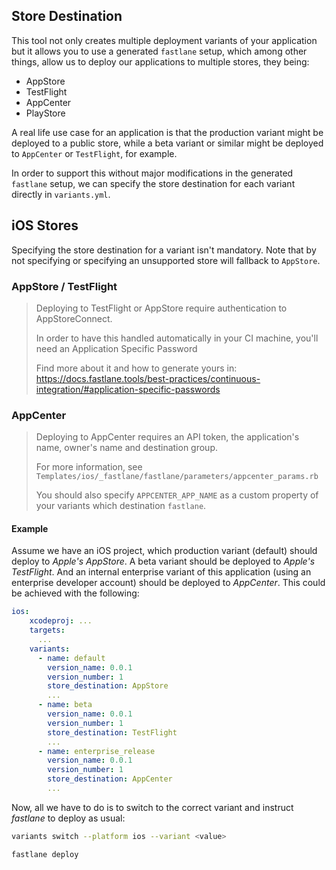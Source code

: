 
## Store Destination

This tool not only creates multiple deployment variants of your application but it allows you to use a generated `fastlane` setup, which among other things, allow us to deploy our applications to multiple stores, they being:

- AppStore
- TestFlight
- AppCenter
- PlayStore

A real life use case for an application is that the production variant might be deployed to a public store, while a beta variant or similar might be deployed to `AppCenter` or `TestFlight`, for example.

In order to support this without major modifications in the generated `fastlane` setup, we can specify the store destination for each variant directly in `variants.yml`.

## iOS Stores

Specifying the store destination for a variant isn't mandatory.
Note that by not specifying or specifying an unsupported store will fallback to `AppStore`.

### AppStore / TestFlight

>
> 
> Deploying to TestFlight or AppStore require
> authentication to AppStoreConnect.
>
> In order to have this handled automatically in
> your CI machine, you'll need an Application Specific Password
> 
> Find more about it and how to generate yours in:
> https://docs.fastlane.tools/best-practices/continuous-integration/#application-specific-passwords
>
>

### AppCenter

>
> 
> Deploying to AppCenter requires an API token,
> the application's name, owner's name and destination group.
>
> For more information, see
> `Templates/ios/_fastlane/fastlane/parameters/appcenter_params.rb`
> 
> You should also specify `APPCENTER_APP_NAME` as a custom property of your variants
> which destination `fastlane`.
>
>

#### Example

Assume we have an iOS project, which production variant (default) should deploy to *Apple's AppStore*. A beta variant should be deployed to *Apple's TestFlight*. And an internal enterprise variant of this application (using an enterprise developer account) should be deployed to *AppCenter*. This could be achieved with the following:

```yaml
ios:
    xcodeproj: ...
    targets:
      ...
    variants:
      - name: default
        version_name: 0.0.1
        version_number: 1
        store_destination: AppStore
        ...
      - name: beta
        version_name: 0.0.1
        version_number: 1
        store_destination: TestFlight
        ...
      - name: enterprise_release
        version_name: 0.0.1
        version_number: 1
        store_destination: AppCenter
        ...
```

Now, all we have to do is to switch to the correct variant and instruct *fastlane* to deploy as usual:

```sh
variants switch --platform ios --variant <value>

fastlane deploy
```


